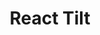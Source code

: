 ---
title: 'React Tilt'
description: 'Easily apply tilt hover effect on React components - lightweight/zero dependencies (3kB)'
link: 'https://github.com/mkosir/react-parallax-tilt'
imageURL: 'https://res.cloudinary.com/dc6mrv5cb/image/upload/v1718793655/personal-resources/react/mkosir.github.io_react-parallax-tilt__path__story_react-parallax-tilt--default_id4pjz_vl4tza.webp'
---